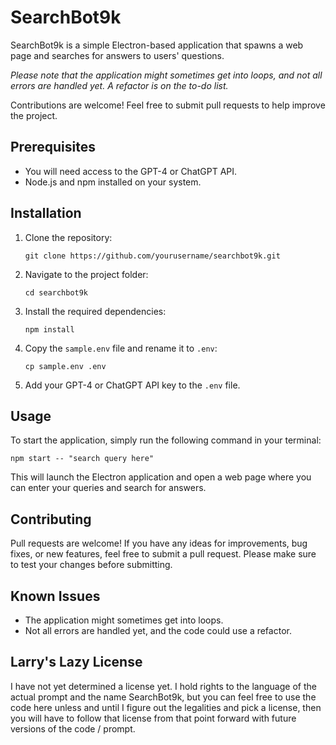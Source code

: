 # SearchBot9k

SearchBot9k is a simple Electron-based application that spawns a web page and searches for answers to users' questions. 

*Please note that the application might sometimes get into loops, and not all errors are handled yet. A refactor is on the to-do list.*

Contributions are welcome! Feel free to submit pull requests to help improve the project.

## Prerequisites

- You will need access to the GPT-4 or ChatGPT API.
- Node.js and npm installed on your system.

## Installation

1. Clone the repository:
   ```
   git clone https://github.com/yourusername/searchbot9k.git
   ```
2. Navigate to the project folder:
   ```
   cd searchbot9k
   ```
3. Install the required dependencies:
   ```
   npm install
   ```
4. Copy the `sample.env` file and rename it to `.env`:
   ```
   cp sample.env .env
   ```
5. Add your GPT-4 or ChatGPT API key to the `.env` file.

## Usage

To start the application, simply run the following command in your terminal:

```
npm start -- "search query here"
```

This will launch the Electron application and open a web page where you can enter your queries and search for answers.

## Contributing

Pull requests are welcome! If you have any ideas for improvements, bug fixes, or new features, feel free to submit a pull request. Please make sure to test your changes before submitting.

## Known Issues

- The application might sometimes get into loops.
- Not all errors are handled yet, and the code could use a refactor.

## Larry's Lazy License

I have not yet determined a license yet.  I hold rights to the language of the actual prompt and the name SearchBot9k, but you can feel free to use the code here unless and until I figure out the legalities and pick a license, then you will have to follow that license from that point forward with future versions of the code / prompt.